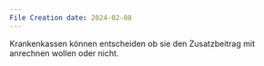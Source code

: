 ```yaml
---
File Creation date: 2024-02-08
---
```

Krankenkassen können entscheiden ob sie den Zusatzbeitrag mit anrechnen wollen oder nicht.